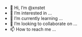 - 👋 Hi, I’m @xnstet
- 👀 I’m interested in ...
- 🌱 I’m currently learning ...
- 💞️ I’m looking to collaborate on ...
- 📫 How to reach me ...

<!---
xnstet/xnstet is a ✨ special ✨ repository because its `README.md` (this file) appears on your GitHub profile.
You can click the Preview link to take a look at your changes.
--->
